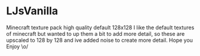 # LJsVanilla
Minecraft texture pack high quality default 128x128
I like the default textures of minecraft but wanted to up them a bit to add more detail, so these are upscaled to 128 by 128 and ive added noise to create more detail.
Hope you Enjoy
\o/
